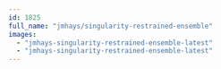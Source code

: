 ```yaml
---
id: 1825
full_name: "jmhays/singularity-restrained-ensemble"
images: 
  - "jmhays-singularity-restrained-ensemble-latest"
  - "jmhays-singularity-restrained-ensemble-latest"
---
```

